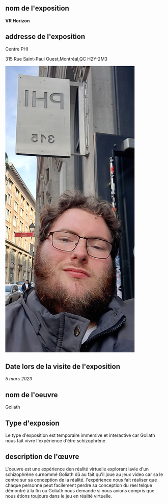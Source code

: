 <h2> nom de l'exposition</h2>

<strong> VR Horizon </strong>

<h2>addresse de l'exposition</h2>
<p>Centre PHI

315 Rue Saint-Paul Ouest,Montréal,QC H2Y-2M3</p>


![lieu centre PHI](img_visite-individuelle/lieux.jpg)

<h2>Date lors de la visite de l'exposition</h2>

<em> 5 mars 2023</em>

<h2>nom de l'oeuvre</h2>

<p>Goliath</p>


<h2>Type d'exposion</h2>


<p>Le type d'exposition est temporaire immersive et interactive car Goliath nous fait vivre l'expérience d'être schizophrène</p>

<h2>description de l'œuvre</h2>


<p>L'oeuvre est une expérience den réalité virtuelle explorant lavie d'un schizophrène surnommé Goliath dû au fait qu'il joue au jeux video car sa le centre sur sa conception de la réalité. l'expérience nous fait réaliser que chaque personne peut facilement perdre sa conception du réel telque démontré à la fin ou Goliath nous demande si nous avions compris que nous étions toujours dans le jeu en réalité virtuelle.</p>






